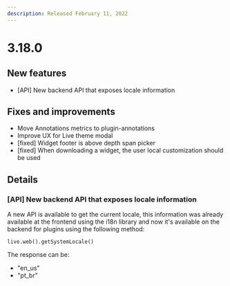 ```yaml
---
description: Released February 11, 2022
---
```


# 3.18.0

## New features

* \[API] New backend API that exposes locale information

## Fixes and improvements

* Move Annotations metrics to plugin-annotations
* Improve UX for Live theme modal
* \[fixed] Widget footer is above depth span picker
* \[fixed] When downloading a widget, the user local customization should be used

## Details

### \[API] New backend API that exposes locale information



A new API is available to get the current locale, this information was already available at the frontend using the i18n library and now it's available on the backend for plugins using the following method:

```
live.web().getSystemLocale()
```

&#x20;The response can be:

* "en\_us"
* "pt\_br"
